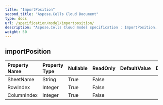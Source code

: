 ```yaml
---
title: "ImportPosition"
second_title: "Aspose.Cells Cloud Document"
type: docs
url: /specification/model/importposition/
description: "Aspose.Cells Cloud model specification : ImportPosition. Effortlessly handle Excel and other spreadsheet documents with features like opening, generating, editing, splitting, merging, comparing, and converting."
weight: 50
---
```


## **importPosition**

 

| Property Name | Property Type | Nullable |  ReadOnly | DefaultValue | Description | 
| :- | :- | :- |:- |  :- | :- |
| SheetName | String | True |  False |  |  |  
| RowIndex | Integer | True |  False |  |  |  
| ColumnIndex | Integer | True |  False |  |  |  


